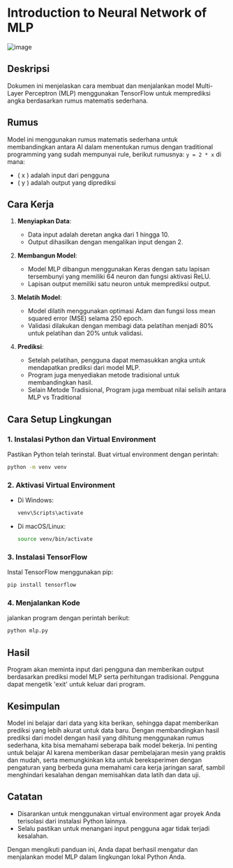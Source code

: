 
# Introduction to Neural Network of MLP
![image](https://github.com/user-attachments/assets/6ef61f26-5f9d-4e1a-9cbb-b15a73f24726)

## Deskripsi
Dokumen ini menjelaskan cara membuat dan menjalankan model Multi-Layer Perceptron (MLP) menggunakan TensorFlow untuk memprediksi angka berdasarkan rumus matematis sederhana.

## Rumus
Model ini menggunakan rumus matematis sederhana untuk membandingkan antara AI dalam menentukan rumus dengan traditional programming yang sudah mempunyai rule, berikut rumusnya:
``
y = 2 * x
``
di mana:
- \( x \) adalah input dari pengguna
- \( y \) adalah output yang diprediksi

## Cara Kerja
1. **Menyiapkan Data**: 
   - Data input adalah deretan angka dari 1 hingga 10.
   - Output dihasilkan dengan mengalikan input dengan 2.

2. **Membangun Model**:
   - Model MLP dibangun menggunakan Keras dengan satu lapisan tersembunyi yang memiliki 64 neuron dan fungsi aktivasi ReLU.
   - Lapisan output memiliki satu neuron untuk memprediksi output.

3. **Melatih Model**:
   - Model dilatih menggunakan optimasi Adam dan fungsi loss mean squared error (MSE) selama 250 epoch.
   - Validasi dilakukan dengan membagi data pelatihan menjadi 80% untuk pelatihan dan 20% untuk validasi.

4. **Prediksi**:
   - Setelah pelatihan, pengguna dapat memasukkan angka untuk mendapatkan prediksi dari model MLP.
   - Program juga menyediakan metode tradisional untuk membandingkan hasil.
   - Selain Metode Tradisional, Program juga membuat nilai selisih antara MLP vs Traditional

## Cara Setup Lingkungan

### 1. Instalasi Python dan Virtual Environment
Pastikan Python telah terinstal. Buat virtual environment dengan perintah:
```bash
python -m venv venv
```

### 2. Aktivasi Virtual Environment
- Di Windows:
    ```bash
    venv\Scripts\activate
    ```
- Di macOS/Linux:
    ```bash
    source venv/bin/activate
    ```

### 3. Instalasi TensorFlow
Instal TensorFlow menggunakan pip:
```bash
pip install tensorflow
```

### 4. Menjalankan Kode
jalankan program dengan perintah berikut:
```bash
python mlp.py
```

## Hasil
Program akan meminta input dari pengguna dan memberikan output berdasarkan prediksi model MLP serta perhitungan tradisional. Pengguna dapat mengetik 'exit' untuk keluar dari program.

## Kesimpulan
Model ini belajar dari data yang kita berikan, sehingga dapat memberikan prediksi yang lebih akurat untuk data baru. Dengan membandingkan hasil prediksi dari model dengan hasil yang dihitung menggunakan rumus sederhana, kita bisa memahami seberapa baik model bekerja. Ini penting untuk belajar AI karena memberikan dasar pembelajaran mesin yang praktis dan mudah, serta memungkinkan kita untuk bereksperimen dengan pengaturan yang berbeda guna memahami cara kerja jaringan saraf, sambil menghindari kesalahan dengan memisahkan data latih dan data uji.

## Catatan
- Disarankan untuk menggunakan virtual environment agar proyek Anda terisolasi dari instalasi Python lainnya.
- Selalu pastikan untuk menangani input pengguna agar tidak terjadi kesalahan.

Dengan mengikuti panduan ini, Anda dapat berhasil mengatur dan menjalankan model MLP dalam lingkungan lokal Python Anda.
